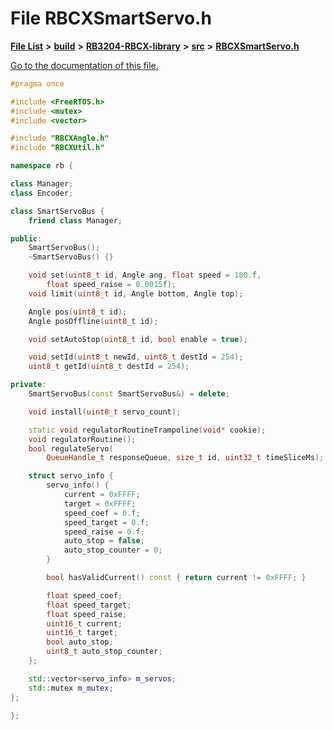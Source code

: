 
# File RBCXSmartServo.h

[**File List**](files.md) **>** [**build**](dir_4fef79e7177ba769987a8da36c892c5f.md) **>** [**RB3204-RBCX-library**](dir_6e2f6bf38ad600996f360c484704d30b.md) **>** [**src**](dir_2fb57cfb6554052417264f60890e0af6.md) **>** [**RBCXSmartServo.h**](_r_b_c_x_smart_servo_8h.md)

[Go to the documentation of this file.](_r_b_c_x_smart_servo_8h.md) 


````cpp
#pragma once

#include <FreeRTOS.h>
#include <mutex>
#include <vector>

#include "RBCXAngle.h"
#include "RBCXUtil.h"

namespace rb {

class Manager;
class Encoder;

class SmartServoBus {
    friend class Manager;

public:
    SmartServoBus();
    ~SmartServoBus() {}

    void set(uint8_t id, Angle ang, float speed = 180.f,
        float speed_raise = 0.0015f);
    void limit(uint8_t id, Angle bottom, Angle top);

    Angle pos(uint8_t id);
    Angle posOffline(uint8_t id);

    void setAutoStop(uint8_t id, bool enable = true);

    void setId(uint8_t newId, uint8_t destId = 254);
    uint8_t getId(uint8_t destId = 254);

private:
    SmartServoBus(const SmartServoBus&) = delete;

    void install(uint8_t servo_count);

    static void regulatorRoutineTrampoline(void* cookie);
    void regulatorRoutine();
    bool regulateServo(
        QueueHandle_t responseQueue, size_t id, uint32_t timeSliceMs);

    struct servo_info {
        servo_info() {
            current = 0xFFFF;
            target = 0xFFFF;
            speed_coef = 0.f;
            speed_target = 0.f;
            speed_raise = 0.f;
            auto_stop = false;
            auto_stop_counter = 0;
        }

        bool hasValidCurrent() const { return current != 0xFFFF; }

        float speed_coef;
        float speed_target;
        float speed_raise;
        uint16_t current;
        uint16_t target;
        bool auto_stop;
        uint8_t auto_stop_counter;
    };

    std::vector<servo_info> m_servos;
    std::mutex m_mutex;
};

};
````

